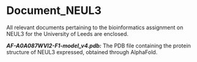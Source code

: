 # Document_NEUL3
All relevant documents pertaining to the bioinformatics assignment on NEUL3 for the University of Leeds are enclosed.

***AF-A0A087WVI2-F1-model_v4.pdb:*** The PDB file containing the protein structure of NEUL3 expressed, obtained through AlphaFold.

